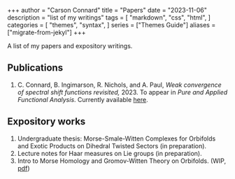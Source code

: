 +++
author = "Carson Connard"
title = "Papers"
date = "2023-11-06"
description = "list of my writings"
tags = [
    "markdown",
    "css",
    "html",
]
categories = [
    "themes",
    "syntax",
]
series = ["Themes Guide"]
aliases = ["migrate-from-jekyl"]
+++

A list of my papers and expository writings.
<!--more-->

## Publications

1. C. Connard, B. Ingimarson, R. Nichols, and A. Paul, *Weak convergence of spectral shift functions revisited,* 2023. To appear in *Pure and Applied Functional Analysis*. Currently available [here](https://arxiv.org/abs/2211.14970).


## Expository works

1. Undergraduate thesis: Morse-Smale-Witten Complexes for Orbifolds and Exotic Products on Dihedral Twisted Sectors (in preparation).
2. Lecture notes for Haar measures on Lie groups (in preparation).
3. Intro to Morse Homology and Gromov-Witten Theory on Orbifolds. (WIP, [pdf](/morsehomologyGWTOrbi.pdf))

